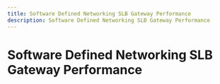 ```yaml
---
title: Software Defined Networking SLB Gateway Performance  
description: Software Defined Networking SLB Gateway Performance 
---
```


# Software Defined Networking SLB Gateway Performance 